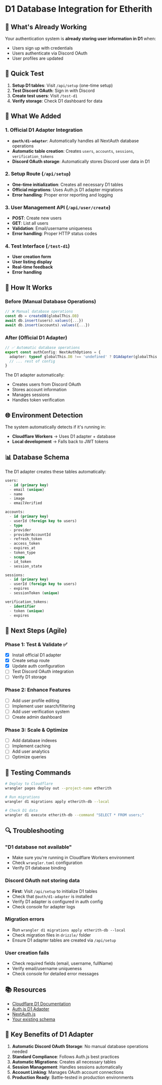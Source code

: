 # D1 Database Integration for Etherith

## 🎯 What's Already Working

Your authentication system is **already storing user information in D1** when:
- Users sign up with credentials
- Users authenticate via Discord OAuth
- User profiles are updated

## 🚀 Quick Test

1. **Setup D1 tables**: Visit `/api/setup` (one-time setup)
2. **Test Discord OAuth**: Sign in with Discord
3. **Create test users**: Visit `/test-d1`
4. **Verify storage**: Check D1 dashboard for data

## 📁 What We Added

### 1. Official D1 Adapter Integration
- **`@auth/d1-adapter`**: Automatically handles all NextAuth database operations
- **Automatic table creation**: Creates `users`, `accounts`, `sessions`, `verification_tokens`
- **Discord OAuth storage**: Automatically stores Discord user data in D1

### 2. Setup Route (`/api/setup`)
- **One-time initialization**: Creates all necessary D1 tables
- **Official migrations**: Uses Auth.js D1 adapter migrations
- **Error handling**: Proper error reporting and logging

### 3. User Management API (`/api/user/create`)
- **POST**: Create new users
- **GET**: List all users
- **Validation**: Email/username uniqueness
- **Error handling**: Proper HTTP status codes

### 4. Test Interface (`/test-d1`)
- **User creation form**
- **User listing display**
- **Real-time feedback**
- **Error handling**

## 🔧 How It Works

### Before (Manual Database Operations)
```typescript
// ❌ Manual database operations
const db = createDB(globalThis.DB)
await db.insert(users).values({...})
await db.insert(accounts).values({...})
```

### After (Official D1 Adapter)
```typescript
// ✅ Automatic database operations
export const authConfig: NextAuthOptions = {
  adapter: typeof globalThis.DB !== 'undefined' ? D1Adapter(globalThis.DB) : undefined,
  // ... rest of config
}
```

The D1 adapter automatically:
- Creates users from Discord OAuth
- Stores account information
- Manages sessions
- Handles token verification

## 🌐 Environment Detection

The system automatically detects if it's running in:
- **Cloudflare Workers** → Uses D1 adapter + database
- **Local development** → Falls back to JWT tokens

## 📊 Database Schema

The D1 adapter creates these tables automatically:

```sql
users:
  - id (primary key)
  - email (unique)
  - name
  - image
  - emailVerified

accounts:
  - id (primary key)
  - userId (foreign key to users)
  - type
  - provider
  - providerAccountId
  - refresh_token
  - access_token
  - expires_at
  - token_type
  - scope
  - id_token
  - session_state

sessions:
  - id (primary key)
  - userId (foreign key to users)
  - expires
  - sessionToken (unique)

verification_tokens:
  - identifier
  - token (unique)
  - expires
```

## 🚀 Next Steps (Agile)

### Phase 1: Test & Validate ✅
- [x] Install official D1 adapter
- [x] Create setup route
- [x] Update auth configuration
- [ ] Test Discord OAuth integration
- [ ] Verify D1 storage

### Phase 2: Enhance Features
- [ ] Add user profile editing
- [ ] Implement user search/filtering
- [ ] Add user verification system
- [ ] Create admin dashboard

### Phase 3: Scale & Optimize
- [ ] Add database indexes
- [ ] Implement caching
- [ ] Add user analytics
- [ ] Optimize queries

## 🧪 Testing Commands

```bash
# Deploy to Cloudflare
wrangler pages deploy out --project-name etherith

# Run migrations
wrangler d1 migrations apply etherith-db --local

# Check D1 data
wrangler d1 execute etherith-db --command "SELECT * FROM users;"
```

## 🔍 Troubleshooting

### "D1 database not available"
- Make sure you're running in Cloudflare Workers environment
- Check `wrangler.toml` configuration
- Verify D1 database binding

### Discord OAuth not storing data
- **First**: Visit `/api/setup` to initialize D1 tables
- Check that `@auth/d1-adapter` is installed
- Verify D1 adapter is configured in auth config
- Check console for adapter logs

### Migration errors
- Run `wrangler d1 migrations apply etherith-db --local`
- Check migration files in `drizzle/` folder
- Ensure D1 adapter tables are created via `/api/setup`

### User creation fails
- Check required fields (email, username, fullName)
- Verify email/username uniqueness
- Check console for detailed error messages

## 📚 Resources

- [Cloudflare D1 Documentation](https://developers.cloudflare.com/d1/)
- [Auth.js D1 Adapter](https://authjs.dev/reference/adapter/d1)
- [NextAuth.js](https://next-auth.js.org/)
- [Your existing schema](./src/lib/db/schema.ts)

## 🎉 Key Benefits of D1 Adapter

1. **Automatic Discord OAuth Storage**: No manual database operations needed
2. **Standard Compliance**: Follows Auth.js best practices
3. **Automatic Migrations**: Creates all necessary tables
4. **Session Management**: Handles sessions automatically
5. **Account Linking**: Manages OAuth account connections
6. **Production Ready**: Battle-tested in production environments
